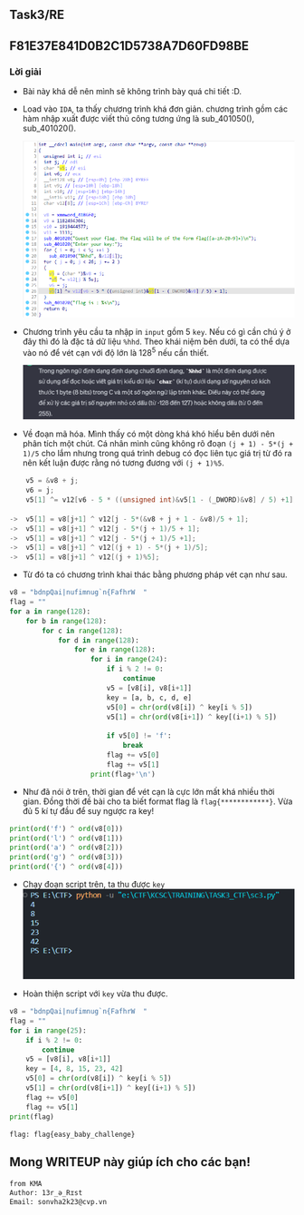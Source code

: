 ## Task3/RE

## F81E37E841D0B2C1D5738A7D60FD98BE

### Lời giải

- Bài này khá dễ nên mình sẽ không trình bày quá chi tiết :D.

- Load vào `IDA`, ta thấy chương trình khá đơn giản. chương trình gồm các hàm nhập xuất được viết thủ công tương ứng là sub_401050(), sub_401020().

  ![Alt text](IMG/F81E37E841D0B2C1D5738A7D60FD98BE/image.png)

- Chương trình yêu cầu ta nhập in `input` gồm 5 `key`. Nếu có gì cần chú ý ở đây thì đó là đặc tả dữ liệu `%hhd`. Theo khái niệm bên dưới, ta có thể dựa vào nó để vét cạn với độ lớn là 128<sup>5</sup> nếu cần thiết.

  ![Alt text](IMG/F81E37E841D0B2C1D5738A7D60FD98BE/image-1.png)

- Về đoạn mã hóa. Mình thấy có một dòng khá khó hiểu bên dưới nên phân tích một chút. Cá nhân mình cũng không rõ đoạn `(j + 1) - 5*(j + 1)/5` cho lắm nhưng trong quá trình debug có đọc liên tục giá trị từ đó ra nên kết luận được rằng nó tương đương với `(j + 1)%5`.

```C
    v5 = &v8 + j;
    v6 = j;
    v5[1] ^= v12[v6 - 5 * ((unsigned int)&v5[1 - (_DWORD)&v8] / 5) +1];

->  v5[1] = v8[j+1] ^ v12[j - 5*(&v8 + j + 1 - &v8)/5 + 1];
->  v5[1] = v8[j+1] ^ v12[j - 5*(j + 1)/5 + 1];
->  v5[1] = v8[j+1] ^ v12[j - 5*(j + 1)/5 +1];
->  v5[1] = v8[j+1] ^ v12[(j + 1) - 5*(j + 1)/5];
->  v5[1] = v8[j+1] ^ v12[(j + 1)%5];
```

- Từ đó ta có chương trình khai thác bằng phương pháp vét cạn như sau.

```python
v8 = "bdnpQai|nufimnug`n{FafhrW  "
flag = ""
for a in range(128):
    for b in range(128):
        for c in range(128):
            for d in range(128):
                for e in range(128):
                    for i in range(24):
                        if i % 2 != 0:
                            continue
                        v5 = [v8[i], v8[i+1]]
                        key = [a, b, c, d, e]
                        v5[0] = chr(ord(v8[i]) ^ key[i % 5])
                        v5[1] = chr(ord(v8[i+1]) ^ key[(i+1) % 5])

                        if v5[0] != 'f':
                            break
                        flag += v5[0]
                        flag += v5[1]
                    print(flag+'\n')
```

- Như đã nói ở trên, thời gian để vét cạn là cực lớn mất khá nhiều thời gian. Đồng thời đề bài cho ta biết format flag là `flag{************}`. Vừa đủ 5 kí tự đầu để suy ngược ra key!

```python
print(ord('f') ^ ord(v8[0]))
print(ord('l') ^ ord(v8[1]))
print(ord('a') ^ ord(v8[2]))
print(ord('g') ^ ord(v8[3]))
print(ord('{') ^ ord(v8[4]))
```

- Chạy đoạn script trên, ta thu được `key`
  ![alt text](IMG/F81E37E841D0B2C1D5738A7D60FD98BE/image-2.png)

- Hoàn thiện script với `key` vừa thu được.

```python
v8 = "bdnpQai|nufimnug`n{FafhrW  "
flag = ""
for i in range(25):
    if i % 2 != 0:
        continue
    v5 = [v8[i], v8[i+1]]
    key = [4, 8, 15, 23, 42]
    v5[0] = chr(ord(v8[i]) ^ key[i % 5])
    v5[1] = chr(ord(v8[i+1]) ^ key[(i+1) % 5])
    flag += v5[0]
    flag += v5[1]
print(flag)
```

```
flag: flag{easy_baby_challenge}
```

## Mong WRITEUP này giúp ích cho các bạn!

```
from KMA
Author: 13r_ə_Rɪst
Email: sonvha2k23@cvp.vn
```

